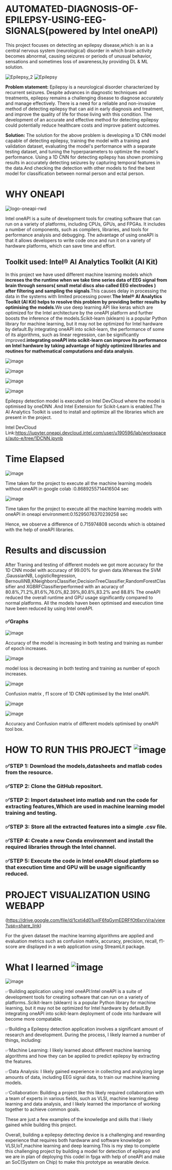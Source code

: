# AUTOMATED-DIAGNOSIS-OF-EPILEPSY-USING-EEG-SIGNALS(powered by Intel oneAPI)

This project focuses on detecting an epilepsy disease,which is an  is a central nervous system (neurological) disorder in which brain activity becomes abnormal, causing seizures or periods of unusual behavior, sensations and sometimes loss of awareness,by providing DL & ML solution.

![Epilepsy_2](https://user-images.githubusercontent.com/90272634/230714210-9f8019ca-27fb-417d-b196-d6ccb8501470.jpg) ![Epilepsy](https://user-images.githubusercontent.com/90272634/230714090-4dd97c02-fdba-4b39-900b-2ba8f43199f2.jpg)

**Problem statement:** Epilepsy is a neurological disorder characterized by recurrent seizures. Despite advances in diagnostic techniques and treatments, epilepsy remains a challenging disease to diagnose accurately and manage effectively. There is a need for a reliable and non-invasive method of detecting epilepsy that can aid in early diagnosis and treatment, and improve the quality of life for those living with this condition. The development of an accurate and effective method for detecting epilepsy could potentially reduce healthcare costs and improve patient outcomes.

**Solution:** The solution for the above problem is developing a 1D CNN model capable of detecting epilepsy, training the model with a training and validation dataset, evaluating the model's performance with a separate testing dataset, and tuning the hyperparameters to optimize the model's performance. Using a 1D CNN for detecting epilepsy has shown promising results in accurately detecting seizures by capturing temporal features in the data.And checking the detection with other models to find the best model for classification between normal person and ectal person.

# WHY ONEAPI
![logo-oneapi-rwd](https://user-images.githubusercontent.com/90272634/230717338-f2dc33e7-31df-4dc0-98f1-9074cb7252e2.png)

Intel oneAPI is a suite of development tools for creating software that can run on a variety of platforms, including CPUs, GPUs, and FPGAs. It includes a number of components, such as compilers, libraries, and tools for performance analysis and debugging. The advantage of using oneAPI is that it allows developers to write code once and run it on a variety of hardware platforms, which can save time and effort.

## Toolkit used: Intel® AI Analytics Toolkit (AI Kit)

In this project we have used different machine learning models which **increses the the runtime when we take time series data of EEG signal from brain through sensors( small metal discs also called EEG electrodes ) after filtering and sampling the signals**.This causes delay in processing the data in the systems with limited processing power.**The Intel® AI Analytics Toolkit (AI Kit) helps to resolve this problem by providing better results by optimising the models**.We use deep learning API like keras which  are optimized for the Intel architecture by the oneAPI platform and further boosts the inference of the models.Scikit-learn (sklearn) is a popular Python library for machine learning, but it may not be optimized for Intel hardware by default.By integrating oneAPI into scikit-learn, the performance of some of its algorithms, such as linear regression, can be significantly improved.**integrating oneAPI into scikit-learn can improve its performance on Intel hardware by taking advantage of highly optimized libraries and routines for mathematical computations and data analysis**.

![image](https://user-images.githubusercontent.com/90272634/230718814-9bd28e3b-3ae1-4bf0-9641-39a7c7fc4dd5.png)

![image](https://user-images.githubusercontent.com/90272634/230719024-aa1635f7-2f7e-4399-a209-fcd05cf43b06.png)

![image](https://user-images.githubusercontent.com/90272634/230719485-320a776f-ef17-49a0-abc4-b27ffb9d1937.png)

![image](https://user-images.githubusercontent.com/90272634/230719213-00ca137d-9769-4909-bc90-be4df1498f73.png)

Epilepsy detection model is executed on Intel DevCloud where the model is optimised by oneDNN .And Intel Extension for Scikit-Learn is enabled.The AI Analytics Toolkit is used to install and optimize all the libraries which are present in the project.

Intel DevCloud Link:https://jupyter.oneapi.devcloud.intel.com/user/u190596/lab/workspaces/auto-e/tree/1DCNN.ipynb

# Time Elapsed

![image](https://user-images.githubusercontent.com/90272634/230719941-3633f251-a2b7-4174-9ce7-7d96af44a945.png)

Time taken for the project to execute all the machine learning models without oneAPI in google colab :0.8689255714416504 sec

![image](https://user-images.githubusercontent.com/90272634/230720064-be221a2f-fe41-439e-b5c4-44464bf3e720.png)

Time taken for the project to execute all the machine learning models with oneAPI in oneapi environment:0.15295076370239258 sec

Hence, we observe a difference of 0.715974808 seconds which is obtained with the help of oneAPI libraries.

# Results and discussion

After Traning and testing of different models we got more accuracy for the 1D CNN model with accuracy of 99.00% for given data.Whereas the  SVM ,GaussianNB, LogisticRegression, BernoulliNB,KNeighborsClassifier,DecisionTreeClassifier,RandomForestClassifier and XGBRFClassifierperformed with an acuracy of 80.8%,71.2%,81.6%,76.0%,82.39%,80.8%,83.2% and 88.8% The oneAPI reduced the overall runtime and GPU usage significantly compared to normal platforms.
All the models haven been optimised and execution time have been reduced by using Intel oneAPI.

### ✅Graphs

![image](https://user-images.githubusercontent.com/90272634/230721127-d1a88f5d-c564-4152-8494-c6dbbf762407.png)

Accuracy of the model is increasing in both testing and training as number of epoch increases.

![image](https://user-images.githubusercontent.com/90272634/230721219-350cf204-1c03-4925-887e-27334327c11a.png)

model loss is decreasing in both testing and training as number of epoch increases.

![image](https://user-images.githubusercontent.com/90272634/230721300-41e47a5f-ef63-40e4-93a6-cbff3a90232b.png)

Confusion matrix , f1 score of 1D CNN optimised by the Intel oneAPI.

![image](https://user-images.githubusercontent.com/90272634/230721486-73195fbb-2c67-45e0-86a1-adc7f9f48fe7.png)

![image](https://user-images.githubusercontent.com/90272634/230721718-a13a8de8-465f-4b02-ae04-ba9253838453.png)

Accuracy and Confusion matrix of different models optimised by oneAPI tool box.

# HOW TO RUN THIS PROJECT ![image](https://user-images.githubusercontent.com/90272634/230730418-d000dbc9-febc-4be2-9ad3-ad2821f56404.png)

### ✅STEP 1: Download the models,datasheets and matlab codes from the resource.
### ✅STEP 2: Clone the GitHub repositort.
### ✅STEP 2: Import datasheet into matlab and run the code for extracting features,Which are used in machine learning model training and testing.
### ✅STEP 3: Store all the extracted features into a simgle .csv file.
### ✅STEP 4: Create a new Conda environment and install the required libraries through the Intel channel.
### ✅STEP 5: Execute the code in Intel oneAPI cloud platform so that execution time and GPU will be usage significantly reduced.

# PROJECT VISUALIZATION USING WEBAPP
(https://drive.google.com/file/d/1cxti4d01uxlF6fqGymEDRFfOt6xrvVra/view?usp=share_link)

For the given dataset the machine learning algorithms are applied and evaluation metrics such as confusion matrix, accuracy, precision, recall, f1-score are displayed in a web application using StreamLit package.

# What I learned ![image](https://user-images.githubusercontent.com/72274851/218499685-e8d445fc-e35e-4ab5-abc1-c32462592603.png)

![image](https://user-images.githubusercontent.com/72274851/220130227-3c48e87b-3e68-4f1c-b0e4-8e3ad9a4805a.png)

✅Building application using intel oneAPI:Intel oneAPI is a suite of development tools for creating software that can run on a variety of platforms..Scikit-learn (sklearn) is a popular Python library for machine learning, but it may not be optimized for Intel hardware by default.By integrating oneAPI into scikit-learn deployment of code into hardware will become more compatable.

✅Building a  Epilepsy detection application involves a significant amount of research and development. During the process, I likely learned a number of things, including: 

✅Machine Learning: I likely learned about different machine learning algorithms and how they can be applied to predict epilepsy by extracting the features.

✅Data Analysis: I likely gained experience in collecting and analyzing large amounts of data, including EEG signal data, to train our machine learning models.

✅Collaboration: Building a project like this likely required collaboration with a team of experts in various fields, such as VLSI, machine learning,deep learning and data analysis, and I likely learned the importance of working together to achieve common goals.

These are just a few examples of the knowledge and skills that i likely gained while building this project. 

Overall, building a epilepsy detecting device is a challenging and rewarding experience that requires both hardwarw and software knowledge on VLSI,IoT,machine learning and deep learning.This is my step to complete this challenging project by building a model for detection of epilepsy and we are in plan of deploying this codel in fpga with help of oneAPI and make an SoC(System on Chip) to make this prototype as wearable device.






















